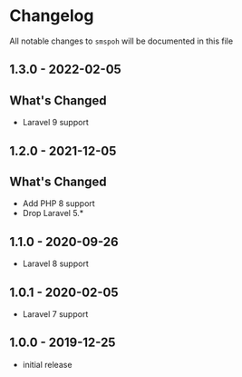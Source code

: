 # Changelog

All notable changes to `smspoh` will be documented in this file

## 1.3.0 - 2022-02-05

## What's Changed

- Laravel 9 support

## 1.2.0 - 2021-12-05

## What's Changed

- Add PHP 8 support
- Drop Laravel 5.*

## 1.1.0 - 2020-09-26

- Laravel 8 support

## 1.0.1 - 2020-02-05

- Laravel 7 support

## 1.0.0 - 2019-12-25

- initial release
